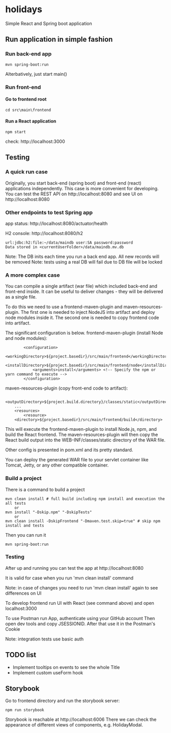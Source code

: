 # holidays
Simple React and Spring boot application

## Run application in simple fashion


### Run back-end app
```
mvn spring-boot:run
``` 

Alterbatively, just start main()

### Run front-end
#### Go to frontend root
``` 
cd src\main\frontend
``` 

#### Run a React application
```
npm start 
``` 

check: http://localhost:3000


## Testing
### A quick run case
Originally, you start back-end (spring boot) and front-end (react) applications independently.
This case is more convenient for developing.
You can test the REST API on http://localhost:8080
and see UI on http://localhost:8080

### Other endpoints to test Spring app
app status: http://localhost:8080/actuator/health

H2 console: http://localhost:8080/h2

    url:jdbc:h2:file:~/data/maindb user:SA password:password
    Data stored in <currentUserFolder>/data/maindb.mv.db

Note: The DB inits each time you run a back end app. All new records will be removed
Note: tests using a real DB will fail due to DB file will be locked

### A more complex case
You can compile a single artifact (war file) which included back-end and front-end inside.
It can be useful to deliver changes - they will be delivered as a single file.

To do this we need to use a frontend-maven-plugin and maven-resources-plugin.
The first one is needed to inject NodeJS into artifact and deploy node modules inside it.
The second one is needed to copy frontend code into artifact.

The significant configuration is below.
frontend-maven-plugin (install Node and node modules):
```
		<configuration>
			<workingDirectory>${project.basedir}/src/main/frontend</workingDirectory>
			<installDirectory>${project.basedir}/src/main/frontend/node</installDirectory>
			<arguments>install</arguments> <!-- Specify the npm or yarn command to execute -->
		</configuration>
```
maven-resources-plugin (copy front-end code to artifact):
```
    <outputDirectory>${project.build.directory}/classes/static</outputDirectory>
    ...
    <resources>
		<resource>
	<directory>${project.basedir}/src/main/frontend/build</directory>
```
This will execute the frontend-maven-plugin to install Node.js, npm, and build the React frontend. 
The maven-resources-plugin will then copy the React build output into the WEB-INF/classes/static directory of the WAR file.

Other config is presented in pom.xml and its pretty standard.

You can deploy the generated WAR file to your servlet container like Tomcat, Jetty, or any other compatible container.

### Build a project
There is a command to build a project
```
mvn clean install # full build including npm install and execution the all tests
    or 
mvn install "-Dskip.npm" "-DskipTests"
    or
mvn clean install -DskipFrontend "-Dmaven.test.skip=true" # skip npm install and tests
```

Then you can run it
```
mvn spring-boot:run
```

### Testing  
After up and running you can test the app at
http://localhost:8080

It is valid for case when you run 'mvn clean install' command

Note: in case of changes you need to run 'mvn clean install' again to see differences on UI

To develop frontend run UI with React (see command above) and open localhost:3000

To use Postman run App, authenticate using your GitHub account
Then open dev tools and copy JSESSIONID.
After that use it in the Postman's Cookie

Note: integration tests use basic auth

## TODO list 
* Implement tooltips on events to see the whole Title
* Implement custom useForm hook

## Storybook
Go to frontend directory and run the storybook server:
```
npm run storybook
```
Storybook is reachable at http://localhost:6006
There we can check the appearance of different views of components, e.g. HolidayModal. 
